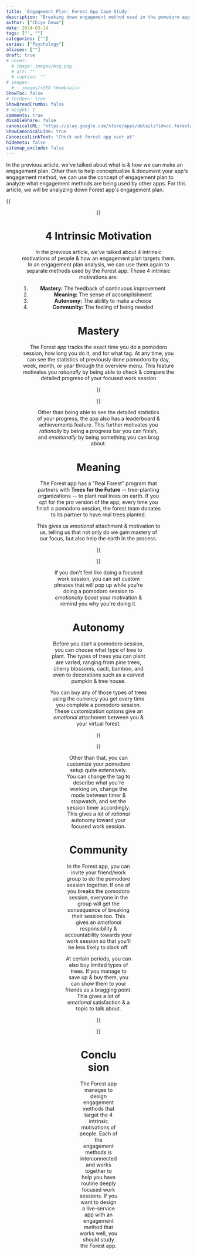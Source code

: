```yaml
---
title: 'Engagement Plan: Forest App Case Study'
description: "Breaking down engagement method used in the pomodoro app Forest"
author: ["Chiyo Dewa"]
date: 2024-03-24
tags: ["", ""]
categories: [""]
series: ["Psychology"]
aliases: [""]
draft: true
# cover:
  # image: images/msg.png
  # alt: ""
  # caption: ""
# images:
  # - images/<SEO thumbnail>
ShowToc: false
# TocOpen: true
ShowBreadCrumbs: false
# weight: 1
comments: true
disableShare: false
canonicalURL: "https://play.google.com/store/apps/details?id=cc.forestapp"
ShowCanonicalLink: true
CanonicalLinkText: "Check out forest app over at"
hidemeta: false
sitemap_exclude: false
---
```

In the previous article, we've talked about what is & how we can make an engagement plan. Other than to help conceptualize & document your app's engagement method, we can use the concept of engagement plan to analyze what engagement methods are being used by other apps. For this article, we will be analyzing down Forest app's engagement plan.

{{<figure width=560 height=350 alt="Forest App" attr="" align="center" src="https://chiyodewa74.github.io/posts/engagement-plan-2/forest-app.png">}}

# 4 Intrinsic Motivation

In the previous article, we've talked about 4 intrinsic motivations of people & how an engagement plan targets them. In an engagement plan analysis, we can use them again to separate methods used by the Forest app. Those 4 intrinsic motivations are:

  1. **Mastery:** The feedback of continuous improvement
  2. **Meaning:** The sense of accomplishment
  3. **Autonomy:** The ability to make a choice
  4. **Community:** The feeling of being needed

# Mastery

The Forest app tracks the exact time you do a pomodoro session, how long you do it, and for what tag. At any time, you can see the statistics of previously done pomodoro by day, week, month, or year through the overview menu. This feature motivates you *rationally* by being able to check & compare the detailed progress of your focused work session

{{<figure width=375 height=416 alt="Forest app overview menu" attr="Forest app overview menu" align="center" src="https://chiyodewa74.github.io/posts/engagement-plan-2/overview.png">}}

Other than being able to see the detailed statistics of your progress, the app also has a leaderboard & achievements feature. This further motivates you *rationally* by being a progress bar you can finish, and *emotionally* by being something you can brag about.

# Meaning

The Forest app has a "Real Forest" program that partners with **Trees for the Future** -- tree-planting organizations -- to plant real trees on earth. If you opt for the pro version of the app, every time you finish a pomodoro session, the forest team donates to its partner to have real trees planted.

This gives us *emotional* attachment & motivation to us, telling us that not only do we gain mastery of our focus, but also help the earth in the process.

{{<figure width=292 height=512 alt="Real Forest program" attr="" align="center" src="https://chiyodewa74.github.io/posts/engagement-plan-2/real-forest.jpg">}}

If you don't feel like doing a focused work session, you can set custom phrases that will pop up while you're doing a pomodoro session to *emotionally* boost your motivation & remind you why you're doing it.

# Autonomy

Before you start a pomodoro session, you can choose what type of tree to plant. The types of trees you can plant are varied, ranging from pine trees, cherry blossoms, cacti, bamboo, and even to decorations such as a carved pumpkin & tree house.

You can buy any of those types of trees using the currency you get every time you complete a pomodoro session. These customization options give an *emotional* attachment between you & your virtual forest.

{{<figure width=262 height=512 alt="Forest store feature" attr="Forest's store" align="center" src="https://chiyodewa74.github.io/posts/engagement-plan-2/store.jpg">}}

Other than that, you can customize your pomodoro setup quite extensively. You can change the tag to describe what you're working on, change the mode between timer & stopwatch, and set the session timer accordingly. This gives a lot of *rational* autonomy toward your focused work session.

# Community

In the Forest app, you can invite your friend/work group to do the pomodoro session together. If one of you breaks the pomodoro session, everyone in the group will get the consequence of breaking their session too. This gives an *emotional* responsibility & accountability towards your work session so that you'll be less likely to slack off.

At certain periods, you can also buy limited types of trees. If you manage to save up & buy them, you can show them to your friends as a bragging point. This gives a lot of *emotional* satisfaction & a topic to talk about.

{{<figure width=262 height=512 alt="Exclusive time-limited trees" attr="Exclusive time-limited trees" align="center" src="https://chiyodewa74.github.io/posts/engagement-plan-2/exclusive-tree.jpg">}}

# Conclusion

The Forest app manages to design engagement methods that target the 4 intrinsic motivations of people. Each of the engagement methods is interconnected and works together to help you have routine deeply focused work sessions. If you want to design a live-service app with an engagement method that works well, you should study the Forest app.